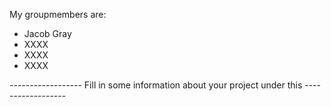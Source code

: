 My groupmembers are:
- Jacob Gray
- XXXX
- XXXX
- XXXX


------------------ Fill in some information about your project under this ------------------
